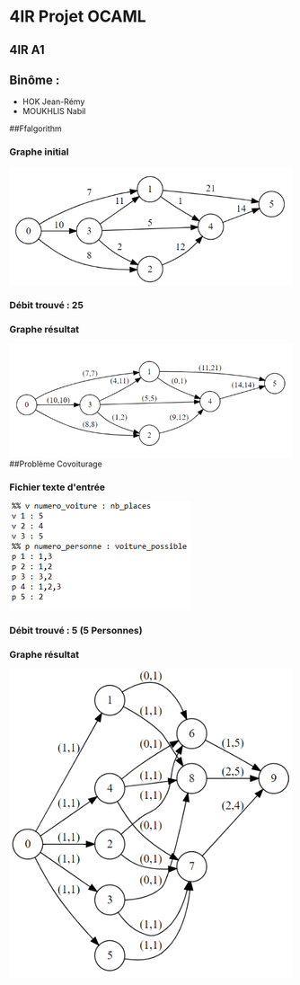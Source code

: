 


# 4IR Projet OCAML
## 4IR A1
## Binôme : 
  * HOK Jean-Rémy  
  * MOUKHLIS Nabil

##Ffalgorithm
### Graphe initial 
![Graphe initial](https://github.com/PiKouri/4a-projet-ocaml/blob/master/Graph_initial.png)
### Débit trouvé : 25
### Graphe résultat
![Graphe Resultat](https://github.com/PiKouri/4a-projet-ocaml/blob/master/Graph_Resultat.png)
##Problème Covoiturage
### Fichier texte d'entrée
![Exemple covoit](https://github.com/PiKouri/4a-projet-ocaml/blob/master/Exemple_covoit.png)
### Débit trouvé : 5 (5 Personnes)
### Graphe résultat
![Covoit Result](https://github.com/PiKouri/4a-projet-ocaml/blob/master/Covoit_Result.png)
